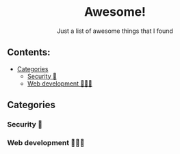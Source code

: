 <h1 align="center">Awesome!</h1>

<div align="center">Just a list of awesome things that I found</div>

## Contents:

- [Categories](#categories)
  - [Security 🔐](#security)
  - [Web development 👨🏻‍💻](#web)

## Categories

### Security 🔐

### Web development 👨🏻‍💻

